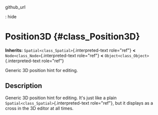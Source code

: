 github\_url

:   hide

Position3D {#class_Position3D}
==========

**Inherits:** `Spatial<class_Spatial>`{.interpreted-text role="ref"}
**\<** `Node<class_Node>`{.interpreted-text role="ref"} **\<**
`Object<class_Object>`{.interpreted-text role="ref"}

Generic 3D position hint for editing.

Description
-----------

Generic 3D position hint for editing. It\'s just like a plain
`Spatial<class_Spatial>`{.interpreted-text role="ref"}, but it displays
as a cross in the 3D editor at all times.

